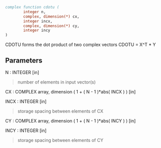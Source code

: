```fortran
complex function cdotu (
		integer n,
		complex, dimension(*) cx,
		integer incx,
		complex, dimension(*) cy,
		integer incy
)
```

CDOTU forms the dot product of two complex vectors
CDOTU = X^T * Y

## Parameters
N : INTEGER [in]
> number of elements in input vector(s)

CX : COMPLEX array, dimension ( 1 + ( N - 1 )*abs( INCX ) ) [in]

INCX : INTEGER [in]
> storage spacing between elements of CX

CY : COMPLEX array, dimension ( 1 + ( N - 1 )*abs( INCY ) ) [in]

INCY : INTEGER [in]
> storage spacing between elements of CY
